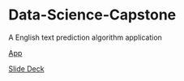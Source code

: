 # Data-Science-Capstone
A English text prediction algorithm application

[App](https://danty15880.shinyapps.io/DataScienceCapstone/)

[Slide Deck](http://rpubs.com/danskin/348215)
